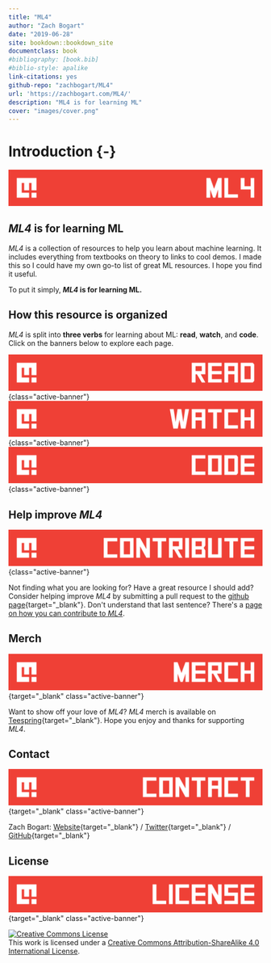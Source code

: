 ```yaml
--- 
title: "ML4"
author: "Zach Bogart"
date: "2019-06-28"
site: bookdown::bookdown_site
documentclass: book
#bibliography: [book.bib]
#biblio-style: apalike
link-citations: yes
github-repo: "zachbogart/ML4"
url: 'https://zachbogart.com/ML4/'
description: "ML4 is for learning ML"
cover: "images/cover.png"
---
```


# Introduction {-}

![](images/banners/intro_banner.png)

## *ML4* is for learning ML

*ML4* is a collection of resources to help you learn about machine learning. It includes everything from textbooks on theory to links to cool demos. I made this so I could have my own go-to list of great ML resources. I hope you find it useful.

To put it simply, ***ML4* is for learning ML.**

## How this resource is organized
*ML4* is split into **three verbs** for learning about ML: **read**, **watch**, and **code**. Click on the banners below to explore each page.

[![Read](images/banners/read_banner.png)](read.html){class="active-banner"}
[![Watch](images/banners/watch_banner.png)](watch.html){class="active-banner"}
[![Code](images/banners/code_banner.png)](code.html){class="active-banner"}

## Help improve *ML4*
[![Contribute](images/banners/contribute_banner.png)](contribute.html){class="active-banner"}

Not finding what you are looking for? Have a great resource I should add? Consider helping improve *ML4* by submitting a pull request to the [github page](https://github.com/zachbogart/ML4){target="_blank"}. Don't understand that last sentence? There's a [page on how you can contribute to *ML4*](contribute.html).

## Merch
[![Merch](images/banners/merch_banner.png)](https://teespring.com/stores/ml4){target="_blank" class="active-banner"}

Want to show off your love of *ML4*? *ML4* merch is available on [Teespring](https://teespring.com/stores/ml4){target="_blank"}. Hope you enjoy and thanks for supporting *ML4*.

<!-- Contact -->
## Contact
[![Merch](images/banners/contact_banner.png)](https://zachbogart.com/info.html){target="_blank" class="active-banner"}

Zach Bogart: 
[Website](https://zachbogart.com/){target="_blank"}
/
[Twitter](https://twitter.com/zachbogart){target="_blank"}
/
[GitHub](https://github.com/zachbogart){target="_blank"}

<!-- License -->
## License
[![Merch](images/banners/license_banner.png)](http://creativecommons.org/licenses/by-sa/4.0/){target="_blank" class="active-banner"}

<a rel="license" href="http://creativecommons.org/licenses/by-sa/4.0/" target="_blank"><img alt="Creative Commons License" style="border-width:0" src="https://i.creativecommons.org/l/by-sa/4.0/88x31.png" /></a><br />This work is licensed under a <a rel="license" href="http://creativecommons.org/licenses/by-sa/4.0/" target="_blank">Creative Commons Attribution-ShareAlike 4.0 International License</a>.

